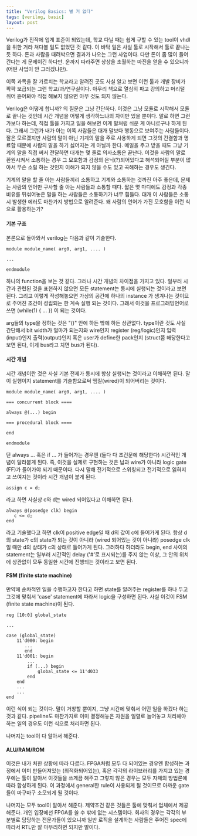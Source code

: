 ```yaml
---
title: "Verilog Basics: 별 거 없다"
tags: [verilog, basic]
layout: post
---
```


Verilog가 진작에 업계 표준이 되었는데, 학교 다닐 때는 쉽게 구할 수 있는 tool이 vhdl을 위한 거라 쳐다볼 일도 없었던 것 같다. 이 바닥 일은 사실 툴로 시작해서 툴로 끝나는 듯 하다. 돈과 사람을 때려박으면 결과가 나오는 그런 사업이다. 다만 돈이 좀 많이 들어간다는 게 문제이긴 하다만. 운까지 따라주면 상상을 초월하는 마진을 얻을 수 있으니까 (어떤 사업이 안 그러겠냐만).

이쪽 과목을 잘 가르치는 학교라고 알려진 곳도 사실 알고 보면 이런 툴과 개발 장비가 팍팍 보급되는 그런 학교/과/연구실이다. 아무리 책으로 열심히 파고 강의하고 머리털 쥐어 뜯어봐야 직접 해보지 않으면 아무 것도 되지 않는다.

Verilog은 어떻게 합니까? 의 질문은 그냥 간단하다. 이것은 그냥 모듈로 시작해서 모듈로 끝나는 것인데 시간 개념을 어떻게 생각하느냐의 차이만 있을 뿐이다. 말로 하면 그런가보다 하는데, 직접 툴을 가지고 일을 해보면 이게 말처럼 쉬운 게 아니로구나 하게 된다. 그래서 그런가 내가 아는 이쪽 사람들은 대개 말보다 행동으로 보여주는 사람들이다. 잘은 모르겠지만 사람의 말이 아닌 기계의 말을 주로 사용하게 되면 그것의 간결함과 명료함 때문에 사람의 말을 하기 싫어지는 게 아닐까 한다. 메일을 주고 받을 때도 그냥 기계의 말을 직접 써서 전달하면 대개는 몇 줄로 의사소통은 끝난다. 이것을 사람의 말로 환원시켜서 소통하는 경우 그 모호함과 감정의 은닉(?)되어있다고 해석되어질 부분이 많아서 무슨 소릴 하는 것인지 이해가 되지 않을 수도 있고 곡해하는 경우도 생긴다.

기계의 말을 할 줄 아는 사람들끼리 소통하고 기계와 소통하는 것까진 아주 좋은데, 문제는 사람의 언어만 구사할 줄 아는 사람들과 소통할 때다. 짧은 몇 마디에도 감정과 각종 비유를 뒤섞어놓은 말을 하는 사람들은 소통하기가 너무 힘들다. 대개 이 사람들은 소통시 발생한 에러도 마찬가지 방법으로 알려준다. 왜 사람의 언어가 가진 모호함을 이런 식으로 활용하는가? 

#### 기본 구조

본론으로 돌아와서 verilog는 다음과 같이 기술한다.

```
module module_name( arg0, arg1, .... )

...

endmodule
```

하나의 function을 보는 것 같다. 그러나 시간 개념의 차이점을 가지고 있다. 일부러 시간과 관련된 것을 표현하지 않으면 모든 statement는 동시에 실행되는 것이라고 보면 된다. 그리고 이렇게 작성해놓으면 가상의 공간에 하나의 instance 가 생겨나는 것이므로 주어진 조건이 성립되는 한 계속 실행 되는 것이다. 그래서 이것을 프로그래밍언어로 쓰면 (while(1) { ... }) 이 되는 것이다.

arg들의 type을 정하는 것은 "()" 안에 하든 밖에 하든 상관없다. type이란 것도 사실 간단해서 bit width가 얼마가 되는지와 wire인지 register (reg/logic)인지 입력(input)인지 출력(output)인지 혹은 user가 define한 pack인지 (struct쯤 해당한다고 보면 된다, 이게 bus라고 치면 bus가 된다).

#### 시간 개념

시간 개념이란 것은 사실 기본 전제가 동시에 항상 실행되는 것이라고 이해하면 된다. 말이 실행이지 statement를 기술함으로써 땜질(wired)이 되어버리는 것이다. 

```
module module_name( arg0, arg1, .... )

=== concurrent block ====

always @(...) begin

=== procedural block ====

end

endmodule
```

단 always ... 혹은 if ... 가 들어가는 경우엔 (둘다 다 조건문에 해당한다) 시간적인 개념이 달라붙게 된다. 즉, 이것을 실제로 구현하는 것은 납과 wire가 아니라 logic gate (FF)가 들어가야 되기 때문이다. 다시 말해 전기적으로 스위칭되고 전기적으로 읽혀지고 쓰여지는 것이라 시간 개념이 붙게 된다.

```
assign c = d;
```
라고 하면 사실상 c와 d는 wired 되어있다고 이해하면 된다. 

```
always @(posedge clk) begin
   c <= d;
end
```
라고 기술했다고 하면 clk이 positive edge일 때 d의 값이 c에 들어가게 된다. 항상 d의 state가 c의 state가 되는 것이 아니라 (wired 되어있는 것이 아니라) posedge clk일 때만 d의 상태가 c의 상태로 들어가게 된다. 그러하다 하더라도 begin, end 사이의 statement는 일부러 시간적인 delay ('#'로 표시되는)를 주지 않는 이상, 그 안의 위치에 상관없이 모두 동일한 시간에 진행되는 것이라고 보면 된다.

#### FSM (finite state machine)

만약에 순차적인 일을 수행하고자 한다고 하면 state를 알려주는 register를 하나 두고 그것에 맞춰서 'case' statement에 따라서 logic을 구성하면 된다. 사실 이것이 FSM (finite state machine)이 된다.

```
reg [10:0] global_state

...

case (global_state)
    11'd000: begin
       ...
       end
    11'd001: begin
        ...
        if (...) begin
            global_state <= 11'd033
        end
    end
    ...
    ...
end
```
이런 식이 되는 것이다. 말이 거창할 뿐이지, 그냥 시간에 맞춰서 어떤 일을 하겠다 하는 것과 같다. pipeline도 마찬가지로 이미 결정해놓은 자원을 일렬로 늘어놓고 처리해야 하는 일의 경우도 이런 식으로 처리하면 된다.

나머지는 tool이 다 알아서 해준다. 

#### ALU/RAM/ROM

이것은 내가 처한 상황에 따라 다르다. FPGA처럼 모두 다 되어있는 경우엔 합성하는 과정에서 이미 만들어져있는 (최적화되어있는), 혹은 각각의 라이브러리를 가지고 있는 경우에는 툴이 알아서 이것들을 쓰게끔 해주고 그렇지 않은 경우는 모두 자체의 방법론에 따라 합성하게 된다. 이 과정에서 general한 rule이 사용되게 될 것이므로 아까운 gate들이 마구마구 소모되게 될 것이다.

나머지는 모두 tool이 알아서 해준다. 제약조건 같은 것들은 툴에 맞춰서 업체에서 제공해준다. 개인 입장에선 FPGA를 쓸 수 밖에 없는 시스템이다. 회사의 경우는 각각의 부분별로 담당하는 전문가들이 있으니까 일반 로직을 설계하는 사람들은 주어진 spec에 따라서 RTL만 잘 마무리하면 되지만 말이다. 